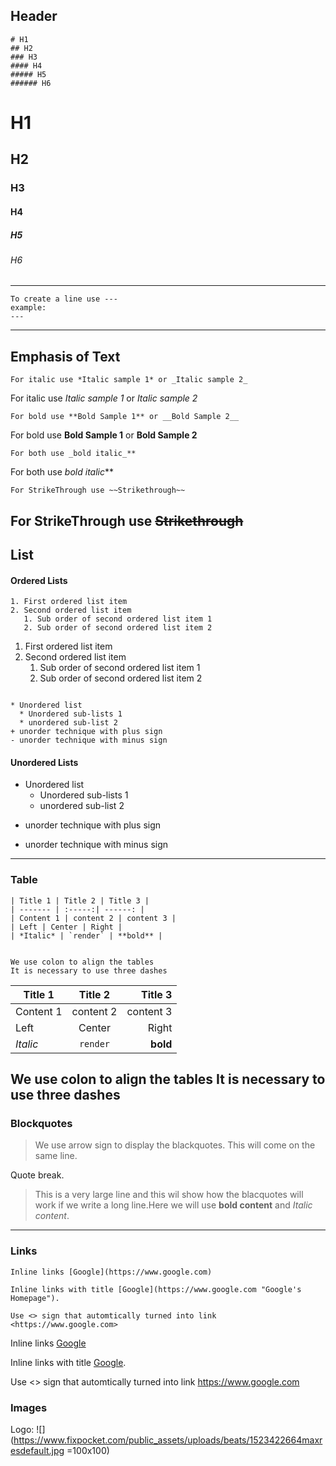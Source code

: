 ## Header
```
# H1
## H2
### H3
#### H4
##### H5
###### H6
```

# H1
## H2
### H3
#### H4
##### H5
###### H6
---
```
To create a line use ---
example:
---
```
---

## Emphasis of Text

```
For italic use *Italic sample 1* or _Italic sample 2_
```

For italic use *Italic sample 1* or _Italic sample 2_

```
For bold use **Bold Sample 1** or __Bold Sample 2__
```
For bold use **Bold Sample 1** or __Bold Sample 2__
```
For both use _bold italic_**
```
For both use _bold italic_**

```
For StrikeThrough use ~~Strikethrough~~
```
For StrikeThrough use ~~Strikethrough~~
---

## List
#### Ordered Lists
```
1. First ordered list item
2. Second ordered list item
   1. Sub order of second ordered list item 1
   2. Sub order of second ordered list item 2
```

1. First ordered list item
2. Second ordered list item
   1. Sub order of second ordered list item 1
   2. Sub order of second ordered list item 2
```

* Unordered list 
  * Unordered sub-lists 1
  * unordered sub-list 2
+ unorder technique with plus sign
- unorder technique with minus sign
```

#### Unordered Lists
* Unordered list 
  * Unordered sub-lists 1
  * unordered sub-list 2
+ unorder technique with plus sign
- unorder technique with minus sign
---

### Table

```
| Title 1 | Title 2 | Title 3 |
| ------- | :-----:| ------: |
| Content 1 | content 2 | content 3 |
| Left | Center | Right |
| *Italic* | `render` | **bold** |


We use colon to align the tables
It is necessary to use three dashes
```

| Title 1 | Title 2 | Title 3 |
| ------- | :-----:| ------: |
| Content 1 | content 2 | content 3 |
| Left | Center | Right |
| *Italic* | `render` | **bold** |


We use colon to align the tables
It is necessary to use three dashes
---

### Blockquotes
> We use arrow sign to display the blackquotes.
> This will come on the same line.

Quote break.

> This is a very large line and this wil show how the blacquotes will work if we write  a long line.Here we will use **bold content** and *Italic content*.

---

### Links
```
Inline links [Google](https://www.google.com)

Inline links with title [Google](https://www.google.com "Google's Homepage").

Use <> sign that automtically turned into link <https://www.google.com>
```

Inline links [Google](https://www.google.com)

Inline links with title [Google](https://www.google.com "Google's Homepage").

Use <> sign that automtically turned into link <https://www.google.com>

### Images

Logo:
![](https://www.fixpocket.com/public_assets/uploads/beats/1523422664maxresdefault.jpg =100x100)
